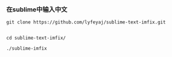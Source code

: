 ### 在sublime中输入中文
```
git clone https://github.com/lyfeyaj/sublime-text-imfix.git


cd sublime-text-imfix/

./sublime-imfix